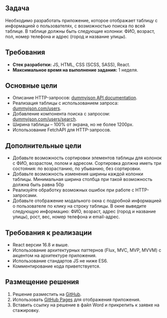 ## Задача
Необходимо разработать приложение, которое отображает таблицу с информацией о
пользователях, с возможностью поиска по всей таблице. В таблице должны быть следующие
колонки: ФИО, возраст, пол, номер телефона и адрес (город и название улицы).

## Требования
- **Стек разработки:** JS, HTML, CSS (SCSS, SASS), React.
- **Максимальное время на выполнение задания:** 1 неделя.

## Основные цели
*   Описание HTTP-запросов: [dummyjson API documentation](https://dummyjson.com/docs/users).
*   Реализация таблицы с использованием запроса: [dummyjson.com/users](https://dummyjson.com/users).
*   Добавление компонента поиска с запросом: [dummyjson.com/users/search](https://dummyjson.com/users/search).
*   Ширина таблицы – 100% от экрана, но не более 1200px.
*   Использование FetchAPI для HTTP-запросов.

## Дополнительные цели
*   Добавьте возможность сортировки элементов таблицы для колонок с ФИО, возрастом, полом
    и адресом. Сортировка должна иметь три состояния: по возрастанию, по убыванию, без
    сортировки.
*   Добавьте возможность изменения ширины каждой колонки таблицы. Минимальная ширина
    столбца при такой возможность должна быть равна 50p
* Реализуйте обработку возможных ошибок при работе с HTTP-запросами.
* Добавьте отображение модального окна с подробной информацией о пользователе по клику
  на строку таблицы. В окне выведите следующую информацию: ФИО, возраст, адрес (город и
  название улицы), рост, вес, номер телефона и email-адрес.
## Требования к реализации
- React версии 16.8 и выше.
- Использование архитектурных паттернов (Flux, MVC, MVP, MVVM) с акцентом на архитектуре приложения.
- Использование стандартов JS не ниже ES6.
- Комментирование кода приветствуется.

## Размещение решения
1. Решение разместить на [GitHub](https://github.com).
2. Использовать [GitHub Pages](https://pages.github.com/) для отображения приложения.
3. Вставить ссылку на решение в файл Word и прикрепить к заявке на стажировку.
